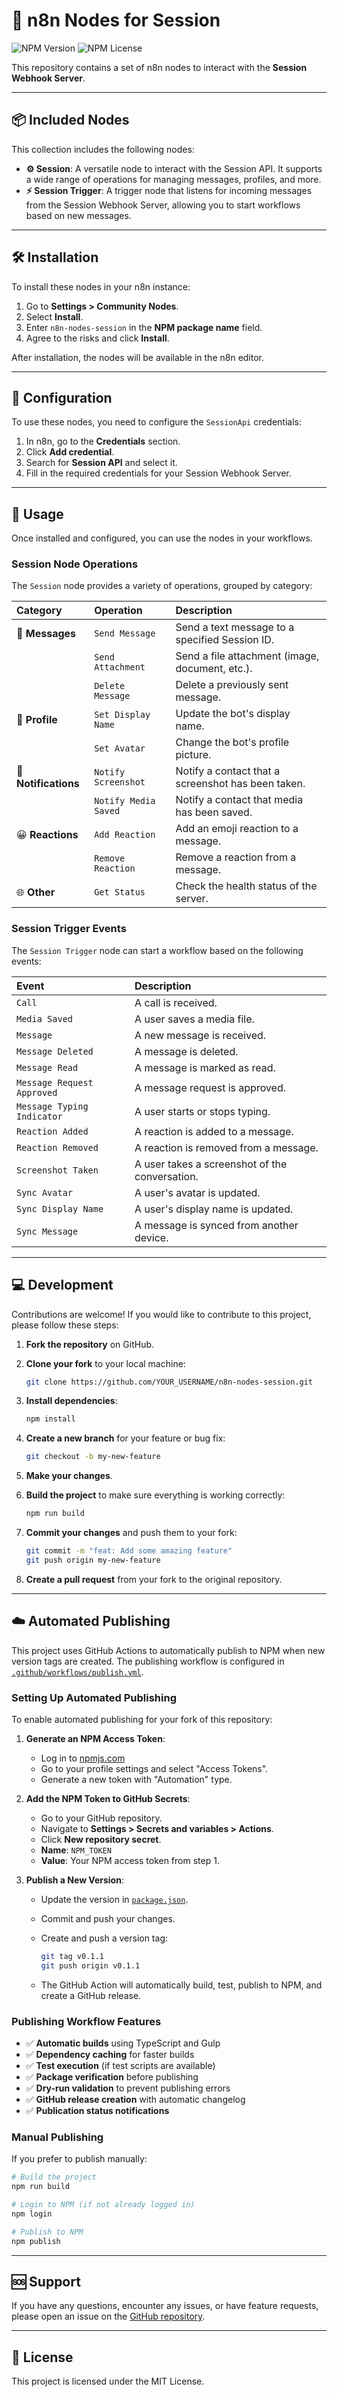 # 🤖 n8n Nodes for Session

![NPM Version](https://img.shields.io/npm/v/n8n-nodes-session?style=flat-square)
![NPM License](https://img.shields.io/npm/l/n8n-nodes-session?style=flat-square)

This repository contains a set of n8n nodes to interact with the **Session Webhook Server**.

---

## 📦 Included Nodes

This collection includes the following nodes:

- **⚙️ Session**: A versatile node to interact with the Session API. It supports a wide range of operations for managing messages, profiles, and more.
- **⚡️ Session Trigger**: A trigger node that listens for incoming messages from the Session Webhook Server, allowing you to start workflows based on new messages.

---

## 🛠️ Installation

To install these nodes in your n8n instance:

1. Go to **Settings > Community Nodes**.
2. Select **Install**.
3. Enter `n8n-nodes-session` in the **NPM package name** field.
4. Agree to the risks and click **Install**.

After installation, the nodes will be available in the n8n editor.

---

## 🔑 Configuration

To use these nodes, you need to configure the `SessionApi` credentials:

1. In n8n, go to the **Credentials** section.
2. Click **Add credential**.
3. Search for **Session API** and select it.
4. Fill in the required credentials for your Session Webhook Server.

---

## 🚀 Usage

Once installed and configured, you can use the nodes in your workflows.

### Session Node Operations

The `Session` node provides a variety of operations, grouped by category:

| Category | Operation | Description |
| :--- | :--- | :--- |
| 💬 **Messages** | `Send Message` | Send a text message to a specified Session ID. |
| | `Send Attachment` | Send a file attachment (image, document, etc.). |
| | `Delete Message` | Delete a previously sent message. |
| 👤 **Profile** | `Set Display Name` | Update the bot's display name. |
| | `Set Avatar` | Change the bot's profile picture. |
| 📸 **Notifications**| `Notify Screenshot`| Notify a contact that a screenshot has been taken. |
| | `Notify Media Saved`| Notify a contact that media has been saved. |
| 😀 **Reactions** | `Add Reaction` | Add an emoji reaction to a message. |
| | `Remove Reaction` | Remove a reaction from a message. |
| 🌐 **Other** | `Get Status` | Check the health status of the server. |

### Session Trigger Events

The `Session Trigger` node can start a workflow based on the following events:

| Event | Description |
| :--- | :--- |
| `Call` | A call is received. |
| `Media Saved` | A user saves a media file. |
| `Message` | A new message is received. |
| `Message Deleted` | A message is deleted. |
| `Message Read` | A message is marked as read. |
| `Message Request Approved` | A message request is approved. |
| `Message Typing Indicator` | A user starts or stops typing. |
| `Reaction Added` | A reaction is added to a message. |
| `Reaction Removed` | A reaction is removed from a message. |
| `Screenshot Taken` | A user takes a screenshot of the conversation. |
| `Sync Avatar` | A user's avatar is updated. |
| `Sync Display Name` | A user's display name is updated. |
| `Sync Message` | A message is synced from another device. |

---

## 💻 Development

Contributions are welcome! If you would like to contribute to this project, please follow these steps:

1. **Fork the repository** on GitHub.
2. **Clone your fork** to your local machine:

    ```bash
    git clone https://github.com/YOUR_USERNAME/n8n-nodes-session.git
    ```

3. **Install dependencies**:

    ```bash
    npm install
    ```

4. **Create a new branch** for your feature or bug fix:

    ```bash
    git checkout -b my-new-feature
    ```

5. **Make your changes**.
6. **Build the project** to make sure everything is working correctly:

    ```bash
    npm run build
    ```

7. **Commit your changes** and push them to your fork:

    ```bash
    git commit -m "feat: Add some amazing feature"
    git push origin my-new-feature
    ```

8. **Create a pull request** from your fork to the original repository.

---

## ☁️ Automated Publishing

This project uses GitHub Actions to automatically publish to NPM when new version tags are created. The publishing workflow is configured in [`.github/workflows/publish.yml`](.github/workflows/publish.yml).

### Setting Up Automated Publishing

To enable automated publishing for your fork of this repository:

1. **Generate an NPM Access Token**:
    - Log in to [npmjs.com](https://www.npmjs.com)
    - Go to your profile settings and select "Access Tokens".
    - Generate a new token with "Automation" type.

2. **Add the NPM Token to GitHub Secrets**:
    - Go to your GitHub repository.
    - Navigate to **Settings > Secrets and variables > Actions**.
    - Click **New repository secret**.
    - **Name**: `NPM_TOKEN`
    - **Value**: Your NPM access token from step 1.

3. **Publish a New Version**:
    - Update the version in [`package.json`](package.json).
    - Commit and push your changes.
    - Create and push a version tag:

        ```bash
        git tag v0.1.1
        git push origin v0.1.1
        ```

    - The GitHub Action will automatically build, test, publish to NPM, and create a GitHub release.

### Publishing Workflow Features

- ✅ **Automatic builds** using TypeScript and Gulp
- ✅ **Dependency caching** for faster builds
- ✅ **Test execution** (if test scripts are available)
- ✅ **Package verification** before publishing
- ✅ **Dry-run validation** to prevent publishing errors
- ✅ **GitHub release creation** with automatic changelog
- ✅ **Publication status notifications**

### Manual Publishing

If you prefer to publish manually:

```bash
# Build the project
npm run build

# Login to NPM (if not already logged in)
npm login

# Publish to NPM
npm publish
```

---

## 🆘 Support

If you have any questions, encounter any issues, or have feature requests, please open an issue on the [GitHub repository](https://github.com/obeone/n8n-nodes-session/issues).

---

## 📄 License

This project is licensed under the MIT License.
